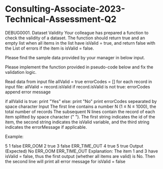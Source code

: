 # Consulting-Associate-2023-Technical-Assessment-Q2
DEBUG0001. Dataset Validity
Your colleague has prepared a function to check the validity of a dataset. The function should return true and an empty list when all items in the list have isValid = true, and return false with the List of errors if the item is isValid = false.

Please find the sample data provided by your manager in below input.

Please implement the function provided in pseudo-code below and fix the validation logic.

Read data from input file
allValid = true
errorCodes = []
for each record in input file:
    allValid = record.isValid
    if record.isValid is not true:
        errorCodes append error message

if allValid is true:
    print "Yes"
else:
    print "No"
    print errorCodes sepearated by space character
Input
The first line contains a number N (1 ≤ N ≤ 1000), the total number of records
The subsequent N lines contain the record of each item splitted by space character (" "). The first string indicates the id of the item, the second string indicates the isValid variable, and the third string indicates the errorMessage if applicable.

Example:

5
1 false ERR_OOM
2 true
3 false ERR_TIME_OUT
4 true
5 true
Output (Expected)
No
ERR_OOM ERR_TIME_OUT
Explanation:
The item 1 and 3 have isValid = false, thus the first output (whether all items are valid) is No.
Then the second line will print all error message for isValid = false

